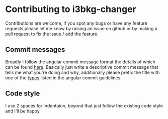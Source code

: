 # Contributing to i3bkg-changer

Contributions are welcome, if you spot any bugs or have any feature requests please let me know by raising an issue on github or by making a pull request to fix the issue / add the feature.

## Commit messages

Broadly I follow the angular commit message format the details of which can be found [here](https://github.com/angular/angular.js/blob/master/DEVELOPERS.md#commit-message-format). Basically just write a descriptive commit message that tells me what you're doing and why, additionally please prefix the title with one of the [types](https://github.com/angular/angular.js/blob/master/DEVELOPERS.md#type) listed in the angular commit guidelines.

## Code style

I use 2 spaces for indentaion, beyond that just follow the existing code style and I'll be happy.
